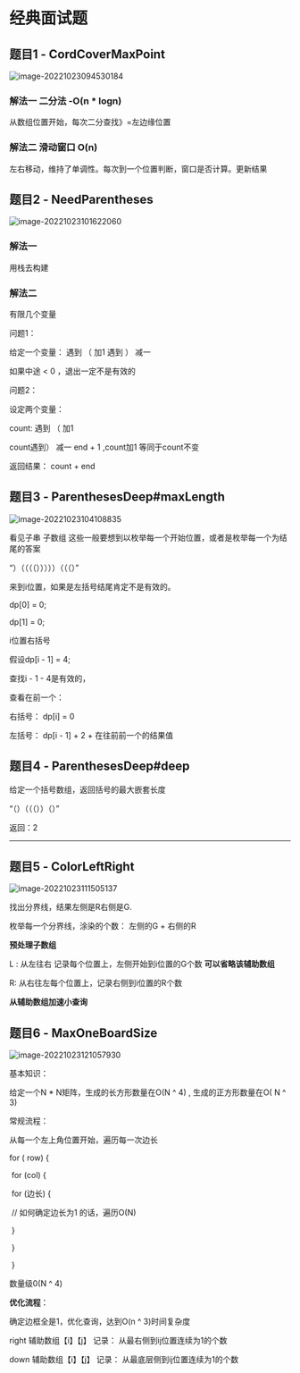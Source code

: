 # 经典面试题

## 题目1 - CordCoverMaxPoint

![image-20221023094530184](https://nq-bucket.oss-cn-shanghai.aliyuncs.com/note_img/image-20221023094530184.png)

### 解法一 二分法 -O(n * logn)

从数组位置开始，每次二分查找》=左边缘位置

### 解法二  滑动窗口 O(n)

左右移动，维持了单调性。每次到一个位置判断，窗口是否计算。更新结果

## 题目2 -  NeedParentheses

![image-20221023101622060](https://nq-bucket.oss-cn-shanghai.aliyuncs.com/note_img/image-20221023101622060.png)

### 解法一

用栈去构建

### 解法二

有限几个变量

问题1：

给定一个变量： 遇到 （  加1 遇到 ） 减一

如果中途 < 0 ，退出一定不是有效的

问题2：

设定两个变量：

 count: 遇到 （  加1

count遇到） 减一 end + 1 ,count加1  等同于count不变

返回结果： count + end	

## 题目3 - ParenthesesDeep#maxLength

![image-20221023104108835](https://nq-bucket.oss-cn-shanghai.aliyuncs.com/note_img/image-20221023104108835.png)

看见子串 子数组 这些一般要想到以枚举每一个开始位置，或者是枚举每一个为结尾的答案

“）（（（（）））））（（（）”

来到i位置，如果是左括号结尾肯定不是有效的。

dp[0] = 0;

dp[1] = 0;

i位置右括号

假设dp[i - 1] = 4; 

查找i - 1 - 4是有效的，

查看在前一个：

右括号： dp[i] = 0

左括号： dp[i - 1] + 2  + 在往前前一个的结果值

## 题目4 - ParenthesesDeep#deep

给定一个括号数组，返回括号的最大嵌套长度

“（）（（（））（）”

返回：2

---

## 题目5 - ColorLeftRight

![image-20221023111505137](https://nq-bucket.oss-cn-shanghai.aliyuncs.com/note_img/image-20221023111505137.png)

找出分界线，结果左侧是R右侧是G.

枚举每一个分界线，涂染的个数： 左侧的G + 右侧的R

**预处理子数组**

L : 从左往右 记录每个位置上，左侧开始到i位置的G个数 **可以省略该辅助数组**

R: 从右往左每个位置上，记录右侧到i位置的R个数

**从辅助数组加速小查询**

## 题目6 - MaxOneBoardSize

![image-20221023121057930](https://nq-bucket.oss-cn-shanghai.aliyuncs.com/note_img/image-20221023121057930.png)

基本知识：

给定一个N * N矩阵，生成的长方形数量在O(N ^ 4) , 生成的正方形数量在O( N ^ 3) 

常规流程： 

从每一个左上角位置开始，遍历每一次边长

for ( row) {

​	for (col) {

​			for (边长) {

​					// 如何确定边长为1 的话，遍历O(N)

​			}

​		}

​	}

数量级0(N ^ 4)

**优化流程**：

确定边框全是1，优化查询，达到O(n ^ 3)时间复杂度

right 辅助数组【i】【j】 记录： 从最右侧到ij位置连续为1的个数

down 辅助数组【i】【j】 记录： 从最底层侧到ij位置连续为1的个数